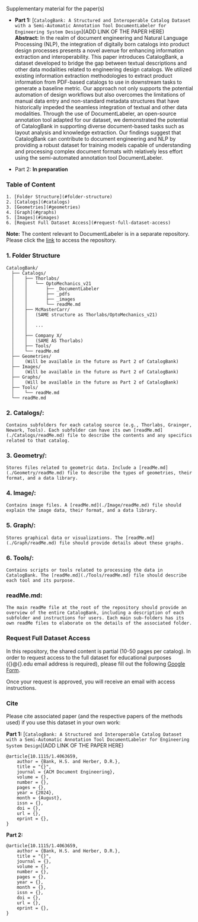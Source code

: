 Supplementary material for the paper(s)
 - __Part 1:__ [`CatalogBank: A Structured and Interoperable Catalog Dataset with a Semi-Automatic Annotation Tool DocumentLabeler for Engineering System Design`](ADD LINK OF THE PAPER HERE)  
 __Abstract:__ In the realm of document engineering and Natural Language Processing (NLP), the integration of digitally born catalogs into product design processes presents a novel avenue for enhancing information extraction and interoperability. This paper introduces CatalogBank, a dataset developed to bridge the gap between textual descriptions and other data modalities related to engineering design catalogs. We utilized existing information extraction methodologies to extract product information from PDF-based catalogs to use in downstream tasks to generate a baseline metric. Our approach not only supports the potential automation of design workflows but also overcomes the limitations of manual data entry and non-standard metadata structures that have historically impeded the seamless integration of textual and other data modalities. Through the use of DocumentLabeler, an open-source annotation tool adapted for our dataset, we demonstrated the potential of CatalogBank in supporting diverse document-based tasks such as layout analysis and knowledge extraction. Our findings suggest that CatalogBank can contribute to document engineering and NLP by providing a robust dataset for training models capable of understanding and processing complex document formats with relatively less effort using the semi-automated annotation tool DocumentLabeler.

 - Part 2: **In preparation**

 ### Table of Content
    1. [Folder Structure](#folder-structure)
    2. [Catalogs](#catalogs)
    3. [Geometries](#geometries)
    4. [Graph](#graphs)
    5. [Images](#images)
    6. [Request Full Dataset Access](#request-full-dataset-access)

__Note:__ The content relevant to DocumentLabeler is in a separate repository. Please click the [link](https://www.github.com/bankh/DocumentLabeler) to access the repository.

 ### __1. Folder Structure__
 ```
 CatalogBank/
   ├── Catalogs/
   │    ├── Thorlabs/
   │    │   └── OptoMechanics_v21
   │    │       ├── _DocumentLabeler
   │    │       ├── _pdfs        
   │    │       ├── _images
   │    │       └── readMe.md       
   │    ├── McMasterCarr/
   │    │   (SAME structure as Thorlabs/OptoMechanics_v21)
   │    │   
   │    │   ...
   │    │   
   │    ├── Company X/
   │    │   (SAME AS Thorlabs)
   │    ├── Tools/
   │    └── readMe.md
   ├── Geometries/
   │    (Will be available in the future as Part 2 of CatalogBank)
   ├── Images/
   │    (Will be available in the future as Part 2 of CatalogBank)
   ├── Graphs/
   │    (Will be available in the future as Part 2 of CatalogBank)
   ├── Tools/
   │    └── readMe.md
   └── readMe.md
 ```
### __2. Catalogs/__: 
    Contains subfolders for each catalog source (e.g., Thorlabs, Grainger, Newark, Tools). Each subfolder can have its own [readMe.md](./Catalogs/readMe.md) file to describe the contents and any specifics related to that catalog.  

### __3. Geometry/__: 
    Stores files related to geometric data. Include a [readMe.md](./Geometry/readMe.md) file to describe the types of geometries, their format, and a data library.  

### __4. Image/__: 
    Contains image files. A [readMe.md](./Image/readMe.md) file should explain the image data, their format, and a data library.  

### __5. Graph/__: 
    Stores graphical data or visualizations. The [readMe.md](./Graph/readMe.md) file should provide details about these graphs.  

### __6. Tools/__: 
    Contains scripts or tools related to processing the data in CatalogBank. The [readMe.md](./Tools/readMe.md) file should describe each tool and its purpose.  

### __readMe.md__: 
    The main readMe file at the root of the repository should provide an overview of the entire CatalogBank, including a description of each subfolder and instructions for users. Each main sub-folders has its own readMe files to elaborate on the details of the associated folder.  

### Request Full Dataset Access
In this repository, the shared content is partial (10-50 pages per catalog). In order to request access to the full dataset for educational purposes ({}@{}.edu email address is required), please fill out the following [Google Form](https://your-google-form-link).

Once your request is approved, you will receive an email with access instructions.

### Cite
Please cite associated paper (and the respective papers of the methods used) if you use this dataset in your own work:

__Part 1:__ [`CatalogBank: A Structured and Interoperable Catalog Dataset with a Semi-Automatic Annotation Tool DocumentLabeler for Engineering System Design`](ADD LINK OF THE PAPER HERE)  
```
@article{10.1115/1.4063659,
    author = {Bank, H.S. and Herber, D.R.},
    title = "{}",
    journal = {ACM Document Engineering},
    volume = {},
    number = {},
    pages = {},
    year = {2024},
    month = {August},
    issn = {},
    doi = {},
    url = {},
    eprint = {},
}
```
__Part 2:__
```
@article{10.1115/1.4063659,
    author = {Bank, H.S. and Herber, D.R.},
    title = "{}",
    journal = {},
    volume = {},
    number = {},
    pages = {},
    year = {},
    month = {},
    issn = {},
    doi = {},
    url = {},
    eprint = {},
}
```

